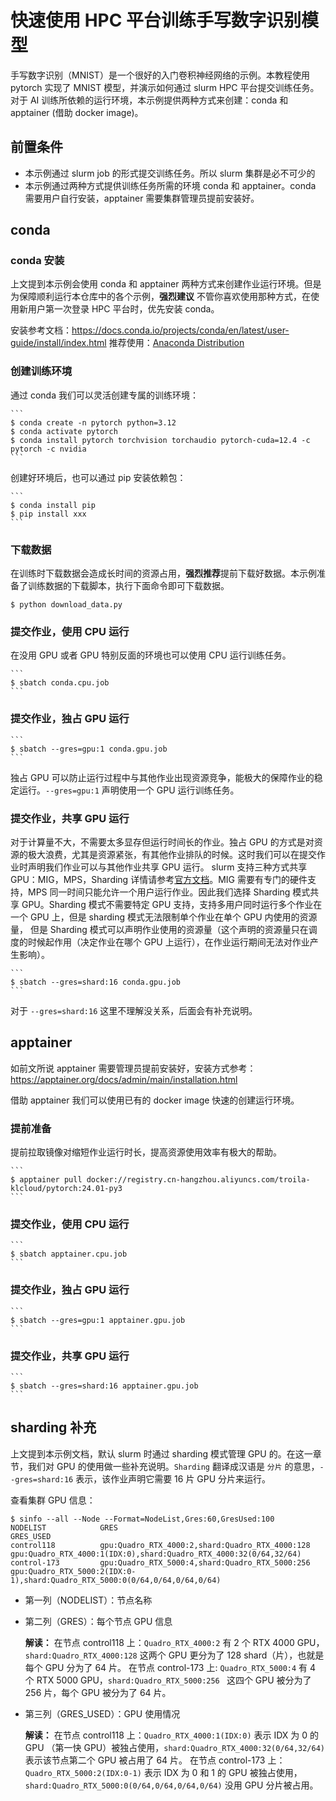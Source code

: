 # 快速使用 HPC 平台训练手写数字识别模型

手写数字识别（MNIST）是一个很好的入门卷积神经网络的示例。本教程使用 pytorch 实现了 MNIST 模型，并演示如何通过 slurm HPC 平台提交训练任务。
对于 AI 训练所依赖的运行环境，本示例提供两种方式来创建：conda 和 apptainer (借助 docker image)。

## 前置条件

* 本示例通过 slurm job 的形式提交训练任务。所以 slurm 集群是必不可少的
* 本示例通过两种方式提供训练任务所需的环境 conda 和 apptainer。conda 需要用户自行安装，apptainer 需要集群管理员提前安装好。

## conda

### conda 安装

上文提到本示例会使用 conda 和 apptainer 两种方式来创建作业运行环境。但是为保障顺利运行本仓库中的各个示例，**强烈建议** 不管你喜欢使用那种方式，在使用新用户第一次登录 HPC 平台时，优先安装 conda。

安装参考文档：https://docs.conda.io/projects/conda/en/latest/user-guide/install/index.html
推荐使用：[Anaconda Distribution](https://www.anaconda.com/download)

### 创建训练环境

通过 conda 我们可以灵活创建专属的训练环境：

    ```
    $ conda create -n pytorch python=3.12
    $ conda activate pytorch
    $ conda install pytorch torchvision torchaudio pytorch-cuda=12.4 -c pytorch -c nvidia
    ```

创建好环境后，也可以通过 pip 安装依赖包：

    ```
    $ conda install pip
    $ pip install xxx
    ```

### 下载数据

在训练时下载数据会造成长时间的资源占用，**强烈推荐**提前下载好数据。本示例准备了训练数据的下载脚本，执行下面命令即可下载数据。

```
$ python download_data.py
```

### 提交作业，使用 CPU 运行

在没用 GPU 或者 GPU 特别反面的环境也可以使用 CPU 运行训练任务。

    ```
    $ sbatch conda.cpu.job
    ```

### 提交作业，独占 GPU 运行

    ```
    $ sbatch --gres=gpu:1 conda.gpu.job
    ```

独占 GPU 可以防止运行过程中与其他作业出现资源竞争，能极大的保障作业的稳定运行。`--gres=gpu:1` 声明使用一个 GPU 运行训练任务。

### 提交作业，共享 GPU 运行

对于计算量不大，不需要太多显存但运行时间长的作业。独占 GPU 的方式是对资源的极大浪费，尤其是资源紧张，有其他作业排队的时候。这时我们可以在提交作业时声明我们作业可以与其他作业共享 GPU 运行。
slurm 支持三种方式共享 GPU：MIG，MPS，Sharding 详情请参考[官方文档](https://slurm.schedmd.com/gres.html)。MIG 需要有专门的硬件支持，MPS 同一时间只能允许一个用户运行作业。因此我们选择
Sharding 模式共享 GPU。Sharding 模式不需要特定 GPU 支持，支持多用户同时运行多个作业在一个 GPU 上，但是 sharding 模式无法限制单个作业在单个 GPU 内使用的资源量，
但是 Sharding 模式可以声明作业使用的资源量（这个声明的资源量只在调度的时候起作用（决定作业在哪个 GPU 上运行），在作业运行期间无法对作业产生影响）。

    ```
    $ sbatch --gres=shard:16 conda.gpu.job
    ```

对于 `--gres=shard:16` 这里不理解没关系，后面会有补充说明。

## apptainer

如前文所说 apptainer 需要管理员提前安装好，安装方式参考：https://apptainer.org/docs/admin/main/installation.html

借助 apptainer 我们可以使用已有的 docker image 快速的创建运行环境。

### 提前准备

提前拉取镜像对缩短作业运行时长，提高资源使用效率有极大的帮助。

    ```
    $ apptainer pull docker://registry.cn-hangzhou.aliyuncs.com/troila-klcloud/pytorch:24.01-py3
    ```

### 提交作业，使用 CPU 运行

    ```
    $ sbatch apptainer.cpu.job
    ```

### 提交作业，独占 GPU 运行

    ```
    $ sbatch --gres=gpu:1 apptainer.gpu.job
    ```

### 提交作业，共享 GPU 运行

    ```
    $ sbatch --gres=shard:16 apptainer.gpu.job
    ```

## sharding 补充

上文提到本示例文档，默认 slurm 时通过 sharding 模式管理 GPU 的。在这一章节，我们对 GPU 的使用做一些补充说明。`Sharding` 翻译成汉语是 `分片` 的意思，`--gres=shard:16` 表示，该作业声明它需要 16 片 GPU 分片来运行。

查看集群 GPU 信息：

```
$ sinfo --all --Node --Format=NodeList,Gres:60,GresUsed:100
NODELIST            GRES                                                        GRES_USED
control118          gpu:Quadro_RTX_4000:2,shard:Quadro_RTX_4000:128             gpu:Quadro_RTX_4000:1(IDX:0),shard:Quadro_RTX_4000:32(0/64,32/64)
control-173         gpu:Quadro_RTX_5000:4,shard:Quadro_RTX_5000:256             gpu:Quadro_RTX_5000:2(IDX:0-1),shard:Quadro_RTX_5000:0(0/64,0/64,0/64,0/64)
```

* 第一列（NODELIST）：节点名称
* 第二列（GRES）：每个节点 GPU 信息

    **解读：** 在节点 control118 上：`Quadro_RTX_4000:2` 有 2 个 RTX 4000 GPU，`shard:Quadro_RTX_4000:128` 这两个 GPU 更分为了 128 shard（片），也就是每个 GPU 分为了 64 片。
    在节点 control-173 上: `Quadro_RTX_5000:4` 有 4 个 RTX 5000 GPU，`shard:Quadro_RTX_5000:256 ` 这四个 GPU 被分为了 256 片，每个 GPU 被分为了 64 片。

*  第三列（GRES_USED）：GPU 使用情况

    **解读：** 在节点 control118 上：`Quadro_RTX_4000:1(IDX:0)` 表示 IDX 为 0 的 GPU （第一快 GPU）被独占使用，`shard:Quadro_RTX_4000:32(0/64,32/64)` 表示该节点第二个 GPU 被占用了 64 片。
    在节点 control-173 上：`Quadro_RTX_5000:2(IDX:0-1)` 表示 IDX 为 0 和 1 的 GPU 被独占使用，`shard:Quadro_RTX_5000:0(0/64,0/64,0/64,0/64)` 没用 GPU 分片被占用。
